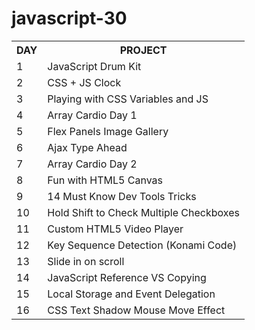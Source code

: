 # javascript-30


<table>
  <tr>
    <th>DAY</th>
    <th>PROJECT</th>
  </tr>
  <tr>
    <td>1</td>
    <td>JavaScript Drum Kit</td>
  </tr>
  <tr>
    <td>2</td>
    <td>CSS + JS Clock</td>
  </tr>
  <tr>
    <td>3</td>
    <td>Playing with CSS Variables and JS</td>
  </tr>
  <tr>
    <td>4</td>
    <td>Array Cardio Day 1</td>
  </tr>
  <tr>
    <td>5</td>
    <td>Flex Panels Image Gallery</td>
  </tr>
  <tr>
    <td>6</td>
    <td>Ajax Type Ahead</td>
  </tr>
  <tr>
    <td>7</td>
    <td>Array Cardio Day 2</td>
  </tr>
  <tr>
    <td>8</td>
    <td>Fun with HTML5 Canvas</td>
  </tr>
  <tr>
    <td>9</td>
    <td>14 Must Know Dev Tools Tricks</td>
  </tr>
  <tr>
    <td>10</td>
    <td>Hold Shift to Check Multiple Checkboxes</td>
  </tr>
   <tr>
    <td>11</td>
    <td>Custom HTML5 Video Player</td>
  </tr>
   <tr>
    <td>12</td>
    <td>Key Sequence Detection (Konami Code)</td>
  </tr>
  <tr>
    <td>13</td>
    <td>Slide in on scroll</td>
  </tr>
   <tr>
    <td>14</td>
    <td>JavaScript Reference VS Copying</td>
  </tr>
  <tr>
    <td>15</td>
    <td>Local Storage and Event Delegation</td>
  </tr>
  <tr>
    <td>16</td>
    <td>CSS Text Shadow Mouse Move Effect</td>
  </tr>
</table>

